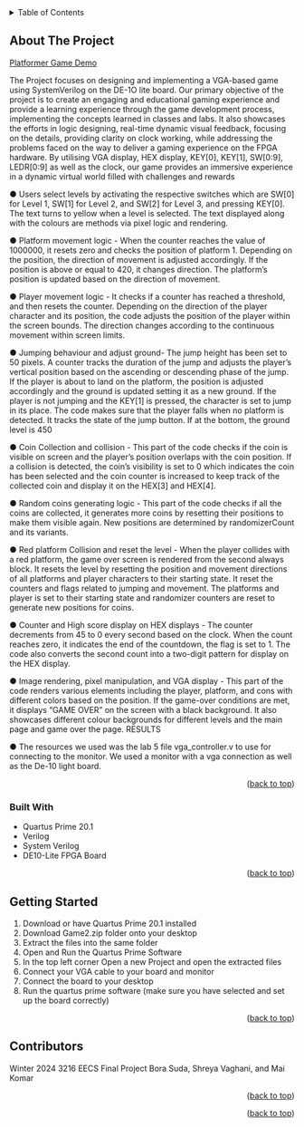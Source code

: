 
<!-- PLATFORMER-->

</div>



<!-- TABLE OF CONTENTS -->
<details>
  <summary>Table of Contents</summary>
  <ol>
    <li>
      <a href="#about-the-project">About The Project</a>
      <ul>
        <li><a href="#built-with">Built With</a></li>
      </ul>
    </li>
    <li>
      <a href="#getting-started">Getting Started</a>
    </li>
    ap</a></li>
    <li><a href="#contributors">Contributors</a></li>
    <li><a href="#acknowledgments">Acknowledgments</a></li>
  </ol>
</details>



<!-- ABOUT THE PROJECT -->
## About The Project

[Platformer Game Demo](https://www.youtube.com/watch?v=Vpm8Qu17pwo)

The Project focuses on designing and implementing a VGA-based
game using SystemVerilog on the DE-1O lite board. Our primary objective of the project is to
create an engaging and educational gaming experience and provide a learning experience
through the game development process, implementing the concepts learned in classes and
labs. It also showcases the efforts in logic designing, real-time dynamic visual feedback,
focusing on the details, providing clarity on clock working, while addressing the problems
faced on the way to deliver a gaming experience on the FPGA hardware. By utilising VGA
display, HEX display, KEY[0], KEY[1], SW[0:9], LEDR[0:9] as well as the clock, our game
provides an immersive experience in a dynamic virtual world filled with challenges and
rewards

●  Users select levels by activating the respective switches which are SW[0] for Level 1,
SW[1] for Level 2, and SW[2] for Level 3, and pressing KEY[0]. The text turns to
yellow when a level is selected. The text displayed along with the colours are methods
via pixel logic and rendering.

●  Platform movement logic - When the counter reaches the value of 1000000, it resets
zero and checks the position of platform 1. Depending on the position, the direction of
movement is adjusted accordingly. If the position is above or equal to 420, it changes
direction. The platform’s position is updated based on the direction of movement.

●  Player movement logic - It checks if a counter has reached a threshold, and then
resets the counter. Depending on the direction of the player character and its position,
the code adjusts the position of the player within the screen bounds. The direction
changes according to the continuous movement within screen limits.

●  Jumping behaviour and adjust ground- The jump height has been set to 50 pixels.
A counter tracks the duration of the jump and adjusts the player’s vertical position
based on the ascending or descending phase of the jump. If the player is about to land
on the platform, the position is adjusted accordingly and the ground is updated setting
it as a new ground. If the player is not jumping and the KEY[1] is pressed, the
character is set to jump in its place. The code makes sure that the player falls when no
platform is detected. It tracks the state of the jump button. If at the bottom, the ground
level is 450

●  Coin Collection and collision - This part of the code checks if the coin is visible on
screen and the player’s position overlaps with the coin position. If a collision is
detected, the coin’s visibility is set to 0 which indicates the coin has been selected and
the coin counter is increased to keep track of the collected coin and display it on the
HEX[3] and HEX[4].

●  Random coins generating logic - This part of the code checks if all the coins are
collected, it generates more coins by resetting their positions to make them visible
again. New positions are determined by randomizerCount and its variants.

●  Red platform Collision and reset the level - When the player collides with a red
platform, the game over screen is rendered from the second always block. It resets the
level by resetting the position and movement directions of all platforms and player
characters to their starting state. It reset the counters and flags related to jumping and
movement. The platforms and player is set to their starting state and randomizer
counters are reset to generate new positions for coins.

●  Counter and High score display on HEX displays - The counter decrements from
45 to 0 every second based on the clock. When the count reaches zero, it indicates the
end of the countdown, the flag is set to 1. The code also converts the second count
into a two-digit pattern for display on the HEX display.

●  Image rendering, pixel manipulation, and VGA display - This part of the code
renders various elements including the player, platform, and cons with different colors
based on the position. If the game-over conditions are met, it displays “GAME
OVER” on the screen with a black background. It also showcases different colour
backgrounds for different levels and the main page and game over the page.
RESULTS

●  The resources we used was the lab 5 file vga_controller.v to use for connecting to the
monitor. We used a monitor with a vga connection as well as the De-10 light board.

<p align="right">(<a href="#readme-top">back to top</a>)</p>



### Built With

* Quartus Prime 20.1
* Verilog
* System Verilog
* DE10-Lite FPGA Board


<p align="right">(<a href="#readme-top">back to top</a>)</p>



<!-- GETTING STARTED -->
## Getting Started

1. Download or have Quartus Prime 20.1 installed
2. Download Game2.zip folder onto your desktop
3. Extract the files into the same folder
4. Open and Run the Quartus Prime Software
5. In the top left corner Open a new Project and open the extracted files
6. Connect your VGA cable to your board and monitor
7. Connect the board to your desktop
8. Run the quartus prime software (make sure you have selected and set up the board correctly)




<p align="right">(<a href="#readme-top">back to top</a>)</p>





<!-- CONTRIBUTORS -->
## Contributors
Winter 2024 3216 EECS Final Project
Bora Suda, Shreya Vaghani, and Mai Komar
<p align="right">(<a href="#readme-top">back to top</a>)</p>







<p align="right">(<a href="#readme-top">back to top</a>)</p>



